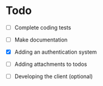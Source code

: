 # Todo

- [ ] Complete coding tests

- [ ] Make documentation

- [x] Adding an authentication system

- [ ] Adding attachments to todos

- [ ] Developing the client (optional)
